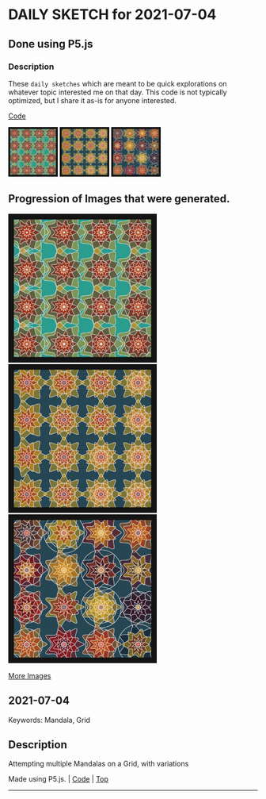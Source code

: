 # DAILY SKETCH for 2021-07-04

## Done using P5.js

### Description

These `daily sketches` which are meant to be quick explorations     on whatever topic interested me on that day. This code is not typically optimized, but I share it as-is     for anyone interested.

[Code](2021-07-04) 

<img src = 'images/keep_2021-07-08-02-44-39.png' width = '100'> <img src = 'images/keep_2021-07-08-02-48-25.png' width = '100'> <img src = 'images/keep_2021-07-08-02-49-07.png' width = '100'> 

## Progression of Images that were generated.

<img src = 'images/keep_2021-07-08-02-44-39.png' width = '300'> 
<img src = 'images/keep_2021-07-08-02-48-25.png' width = '300'> 
<img src = 'images/keep_2021-07-08-02-49-07.png' width = '300'> 


[More Images](2021-07-04/images) 


 ## 2021-07-04
Keywords: Mandala, Grid
 

## Description 

 Attempting multiple Mandalas on a Grid, with variations
 

Made using P5.js. | [Code](2021/2021-07-04/) | [Top](#daily-sketches) 

-----

